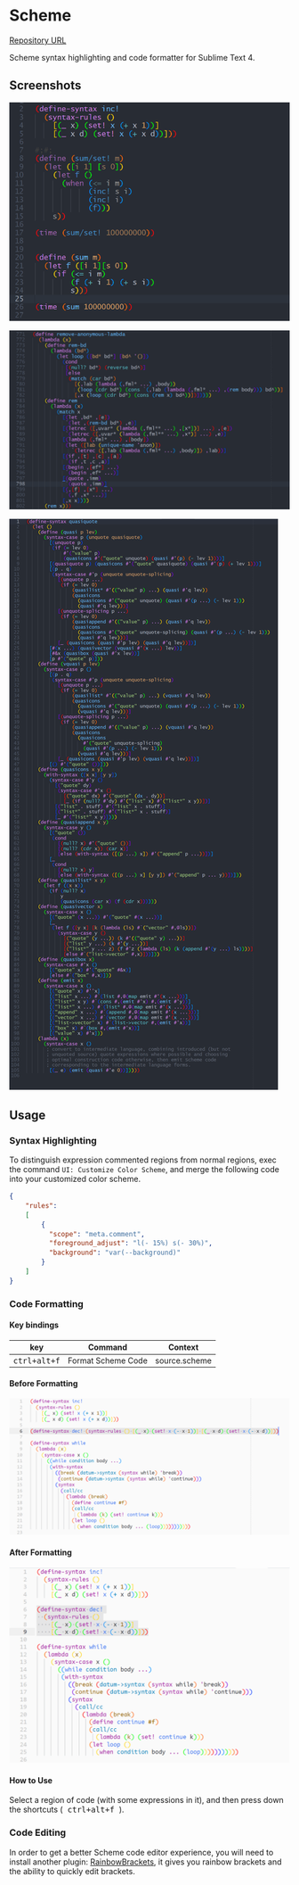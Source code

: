 # Scheme
[Repository URL](https://github.com/absop/Scheme)

Scheme syntax highlighting and code formatter for Sublime Text 4.


## Screenshots
![1](images/expression-comment.png)

![2](images/2.png)

![3](images/quasiquote.png)


## Usage
### Syntax Highlighting

To distinguish expression commented regions from normal regions, exec the command `UI: Customize Color Scheme`, and merge the following code into your customized color scheme.

```json
{
    "rules":
    [
        {
          "scope": "meta.comment",
          "foreground_adjust": "l(- 15%) s(- 30%)",
          "background": "var(--background)"
        }
    ]
}
```

### Code Formatting

#### Key bindings
|           key           | Command            | Context       |
| :---------------------: | ------------------ | ------------- |
| <kbd> ctrl+alt+f </kbd> | Format Scheme Code | source.scheme |

#### Before Formatting
![original](images/original.png)

#### After Formatting
![formatted](images/formatted.png)

#### How to Use
Select a region of code (with some expressions in it), and then press down the shortcuts (<kbd> ctrl+alt+f </kbd>).


### Code Editing

In order to get a better Scheme code editor experience, you will need to install another plugin: [RainbowBrackets](https://github.com/absop/RainbowBrackets), it gives you rainbow brackets and the ability to quickly edit brackets.
